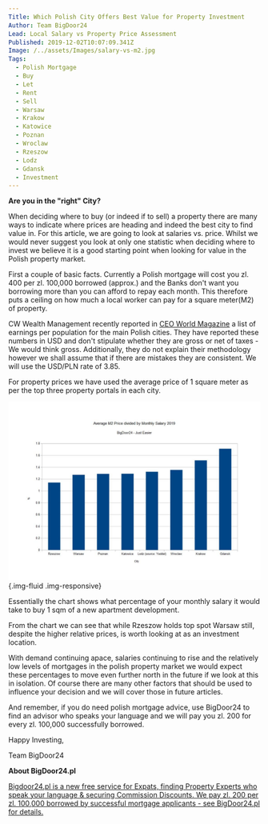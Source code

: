 ```yaml
---
Title: Which Polish City Offers Best Value for Property Investment
Author: Team BigDoor24
Lead: Local Salary vs Property Price Assessment
Published: 2019-12-02T10:07:09.341Z
Image: /../assets/Images/salary-vs-m2.jpg
Tags:
  - Polish Mortgage
  - Buy
  - Let
  - Rent
  - Sell
  - Warsaw
  - Krakow
  - Katowice
  - Poznan
  - Wroclaw
  - Rzeszow
  - Lodz
  - Gdansk
  - Investment
---
```

**Are you in the "right" City?**

When deciding where to buy (or indeed if to sell) a property there are many ways to indicate where prices are heading and indeed the best city to find value in. For this article, we are going to look at salaries vs. price.  Whilst we would never suggest you look at only one statistic when deciding where to invest we believe it is a good starting point when looking for value in the Polish property market.

First a couple of basic facts. Currently a Polish mortgage will cost you zl. 400 per zl. 100,000 borrowed (approx.) and the Banks don't want you borrowing more than you can afford to repay each month. This therefore puts a ceiling on how much a local worker can pay for a square meter(M2) of property.

CW Wealth Management recently reported in [CEO World Magazine](https://ceoworld.biz/2019/07/29/where-polands-richest-live-the-top-10-wealthiest-cities/) a list of earnings per population for the main Polish cities. They have reported these numbers in USD and don't stipulate whether they are gross or net of taxes - We would think gross. Additionally, they do not explain their methodology however we shall assume that if there are mistakes they are consistent. We will use the USD/PLN rate of 3.85.

For property prices we have used the average price of 1 square meter as per the top three property portals in each city.

![](./assets/Images/salary-m2.jpg){.img-fluid .img-responsive}

Essentially the chart shows what percentage of your monthly salary it would take to buy 1 sqm of a new apartment development.

From the chart we can see that while Rzeszow holds top spot Warsaw still, despite the higher relative prices, is worth looking at as an investment location.

With demand continuing apace, salaries continuing to rise and the relatively low levels of mortgages in the polish property market we would expect these percentages to move even further north in the future if we look at this in isolation. Of course there are many other factors that should be used to influence your decision and we will cover those in future articles.

And remember, if you do need polish mortgage advice, use BigDoor24 to find an advisor who speaks your language and we will pay you zl. 200 for every zl. 100,000 successfully borrowed.

Happy Investing,

Team BigDoor24 

**About BigDoor24.pl**

[
Bigdoor24.pl is a new free service for Expats, finding Property Experts who speak your language & securing Commission Discounts. We pay zl. 200 per zl. 100,000 borrowed by successful mortgage applicants - see BigDoor24.pl for details.](https://bigdoor24.pl/)

